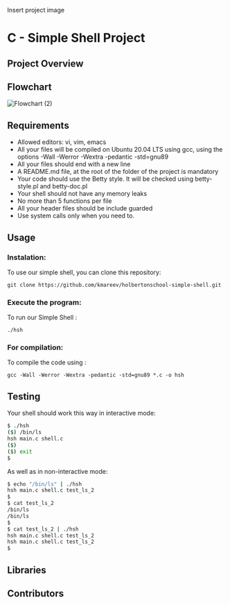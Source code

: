 Insert project image

# C - Simple Shell Project

## Project Overview


## Flowchart
![Flowchart (2)](https://github.com/kmareev/holbertonschool-simple_shell/assets/158859905/7748ffbc-50db-42ff-97e4-1d55caccaebc)




## Requirements
* Allowed editors: vi, vim, emacs
* All your files will be compiled on Ubuntu 20.04 LTS using gcc, using the options -Wall -Werror -Wextra -pedantic -std=gnu89
* All your files should end with a new line
* A README.md file, at the root of the folder of the project is mandatory
* Your code should use the Betty style. It will be checked using betty-style.pl and betty-doc.pl
* Your shell should not have any memory leaks
* No more than 5 functions per file
* All your header files should be include guarded
* Use system calls only when you need to.

## Usage

### Instalation:
To use our simple shell, you can clone this repository:<br>

```git clone https://github.com/kmareev/holbertonschool-simple-shell.git```

### Execute the program:
To run our Simple Shell :<br>

```./hsh```

### For compilation:
To compile the code using :<br>

 ```gcc -Wall -Werror -Wextra -pedantic -std=gnu89 *.c -o hsh```

## Testing
Your shell should work this way in interactive mode:

```bash
$ ./hsh
($) /bin/ls
hsh main.c shell.c
($)
($) exit
$
```

As well as in non-interactive mode:
```bash
$ echo "/bin/ls" | ./hsh
hsh main.c shell.c test_ls_2
$
$ cat test_ls_2
/bin/ls
/bin/ls
$
$ cat test_ls_2 | ./hsh
hsh main.c shell.c test_ls_2
hsh main.c shell.c test_ls_2
$
```

## Libraries

## Contributors


